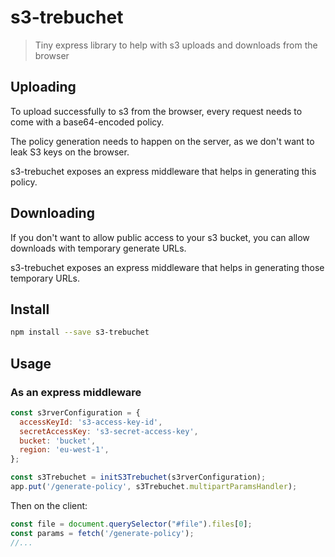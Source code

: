 # s3-trebuchet

> Tiny express library to help with s3 uploads and downloads from the browser

## Uploading

To upload successfully to s3 from the browser, every request needs to come with a base64-encoded policy.

The policy generation needs to happen on the server, as we don't want to leak S3 keys on the browser.

s3-trebuchet exposes an express middleware that helps in generating this policy.

## Downloading

If you don't want to allow public access to your s3 bucket, you can allow downloads with temporary generate URLs.

s3-trebuchet exposes an express middleware that helps in generating those temporary URLs.


## Install

```sh
npm install --save s3-trebuchet
```

## Usage

### As an express middleware

```js
const s3rverConfiguration = {
  accessKeyId: 's3-access-key-id',
  secretAccessKey: 's3-secret-access-key',
  bucket: 'bucket',
  region: 'eu-west-1',
};

const s3Trebuchet = initS3Trebuchet(s3rverConfiguration);
app.put('/generate-policy', s3Trebuchet.multipartParamsHandler);
```

Then on the client:
```js
const file = document.querySelector("#file").files[0];
const params = fetch('/generate-policy'); 
//...
```

